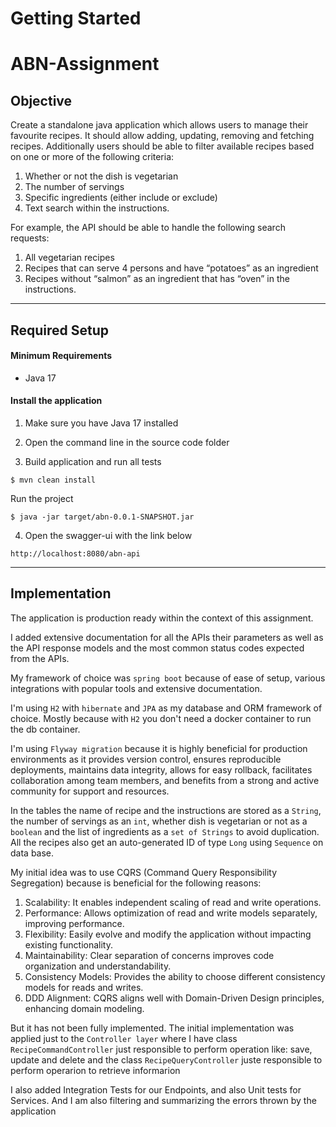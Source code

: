 # Getting Started

# ABN-Assignment

## Objective

Create a standalone java application which allows users to manage their favourite recipes. It should
allow adding, updating, removing and fetching recipes. Additionally users should be able to filter
available recipes based on one or more of the following criteria:
1. Whether or not the dish is vegetarian
2. The number of servings
3. Specific ingredients (either include or exclude)
4. Text search within the instructions.


For example, the API should be able to handle the following search requests:
1. All vegetarian recipes
2. Recipes that can serve 4 persons and have “potatoes” as an ingredient
3. Recipes without “salmon” as an ingredient that has “oven” in the instructions.

-----------------------------------------

## Required Setup

#### Minimum Requirements

- Java 17

#### Install the application

1. Make sure you have Java 17 installed

2. Open the command line in the source code folder

3. Build application and run all tests

  ```
  $ mvn clean install
  ```


Run the project

  ```
  $ java -jar target/abn-0.0.1-SNAPSHOT.jar
  
  ```

4. Open the swagger-ui with the link below

```text
http://localhost:8080/abn-api
```

-----------------------------------------
## Implementation

The application is production ready within the context of this assignment.

I added extensive documentation for all the APIs their parameters as well as the API response models and the most common status codes expected from the APIs.

My framework of choice was `spring boot` because of ease of setup, various integrations with popular tools and extensive documentation.

I'm using `H2` with `hibernate` and `JPA` as my database and ORM framework of choice. Mostly because with `H2` you don't need a docker container to run the db container.

I'm using `Flyway migration` because it is highly beneficial for production environments as it provides version control, ensures reproducible deployments, maintains data integrity, allows for easy rollback, facilitates collaboration among team members, and benefits from a strong and active community for support and resources.

In the tables the name of recipe and the instructions are stored as a `String`, the number of servings as an `int`, whether dish is vegetarian or not as a `boolean` and the list of ingredients as a `set of Strings` to avoid duplication. 
All the recipes also get an auto-generated ID  of type `Long` using `Sequence` on data base.

My initial idea was to use CQRS (Command Query Responsibility Segregation) because is beneficial for the following reasons:

1. Scalability: It enables independent scaling of read and write operations.
2. Performance: Allows optimization of read and write models separately, improving performance.
3. Flexibility: Easily evolve and modify the application without impacting existing functionality.
4. Maintainability: Clear separation of concerns improves code organization and understandability.
5. Consistency Models: Provides the ability to choose different consistency models for reads and writes.
6. DDD Alignment: CQRS aligns well with Domain-Driven Design principles, enhancing domain modeling.

But it has not been fully implemented. 
The initial implementation was applied just to the `Controller layer`
where I have class `RecipeCommandController` just responsible to perform operation like: save, update and delete
and the class `RecipeQueryController` juste responsible to perform operarion to retrieve informarion

I also added Integration Tests for our Endpoints, and also Unit tests for Services.
And I am also filtering and summarizing the errors thrown by the application

